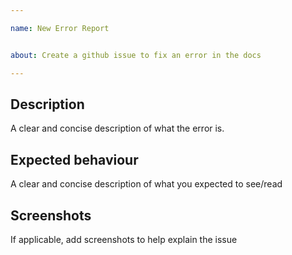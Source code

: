 ```yaml
---

name: New Error Report


about: Create a github issue to fix an error in the docs

---
```


## Description
A clear and concise description of what the error is.


## Expected behaviour
A clear and concise description of what you expected to see/read

## Screenshots
If applicable, add screenshots to help explain the issue
